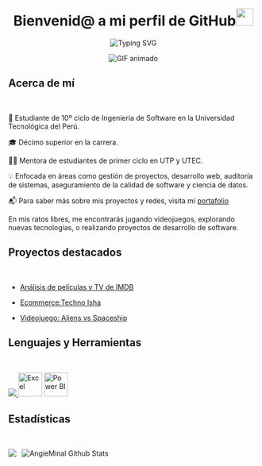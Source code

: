 
<h1 align="center"><b>Bienvenid@ a mi perfil de GitHub</b><img src="https://media.giphy.com/media/hvRJCLFzcasrR4ia7z/giphy.gif" width="35"></h1>

<p align="center">
<img src="https://readme-typing-svg.herokuapp.com?font=Fira+Code&pause=1000&color=2DC0CF&random=false&width=540&lines=%C2%A1Hola!%F0%9F%91%8B+Soy+Angie+Mina+Ishuiza+%F0%9F%91%A9%F0%9F%8F%BB;Pero+puedes+decirme+Asuna%E2%9C%A8;Soy+estudiante+de+Ingenier%C3%ADa+de+Software+%F0%9F%91%A9%E2%80%8D%F0%9F%92%BB;Puedes+contactarme+por+LinkedIn%F0%9F%9F%A6+;Disfruta+del+recorrido+de+mi+perfil+%E2%AC%87%EF%B8%8F" alt="Typing SVG" />
</p>
<div align="center">
  <img src="https://raw.githubusercontent.com/AsunaMina/AsunaMina/main/portada.gif" alt="GIF animado">
</div>

## **Acerca de mí**
<br>

 🌟 Estudiante de 10º ciclo de Ingeniería de Software en la Universidad Tecnológica del Perú.

 🎓 Décimo superior en la carrera.

 👩‍🏫 Mentora de estudiantes de primer ciclo en UTP y UTEC.

 💡 Enfocada en áreas como gestión de proyectos, desarrollo web, auditoría de sistemas, aseguramiento de la calidad de software y ciencia de datos.

 📬 Para saber más sobre mis proyectos y redes, visita mi [portafolio](https://angieminai.github.io/AngieMinaI.github.io-MiPortafolio/)
 
En mis ratos libres, me encontrarás jugando videojuegos, explorando nuevas tecnologías, o realizando proyectos de desarrollo de software.

## **Proyectos destacados**
<br>

- [Análisis de películas y TV de IMDB](https://colab.research.google.com/drive/1BjU5O1YzJSi2xjJ1ucCnc2K3mR_udG-C?usp=sharing)
  
- [Ecommerce:Techno Isha](https://github.com/AngieMinaI/Ecommerce-de-Techno-Isha)

- [Videojuego: Aliens vs Spaceship](https://github.com/AngieMinaI/AngieMinaI.github.io-AliensvsSpaceship)



## **Lenguajes y Herramientas**
<br>
<p align="left">
  <a href="https://skillicons.dev">
    <img src="https://skillicons.dev/icons?i=androidstudio,cpp,java,php,py,css,html,js,mysql,sqlite,git,github,vscode,linux,discord,figma,gmail,godot,kali,linkedin,rabbitmq,regex,sublime,ubuntu,windows,&perline=12" />
  </a>
  <img src="https://img.icons8.com/color/48/microsoft-excel-2019--v1.png" alt="Excel" width="48" height="48"/>
  <img src="https://img.icons8.com/color/48/power-bi.png" alt="Power BI" width="48" height="48"/>
</p>


## **Estadísticas**
<br>
<p>
        <a align="left">
        <p><img align="left" src="https://github-readme-stats.vercel.app/api/top-langs/?username=AngieMinaI&theme=react&hide_border=true&bg_color=0D1117&no-bg=true&no-frame=true&langs_count=25" />
    </a>
    <a align="right">
      &nbsp; <img alt="AngieMinaI Github Stats" src="https://github-readme-stats.vercel.app/api?username=AngieMinaI&show_icons=true&count_private=true&theme=react&hide_border=true&bg_color=0D1117&langs_count=25"/>
    </a>  
</p>
